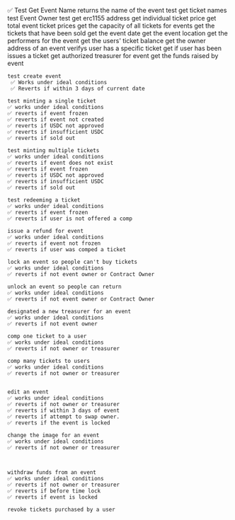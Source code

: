 ✅ Test Get Event Name
returns the name of the event
test get ticket names
test Event Owner
test get erc1155 address
get individual ticket price
get total event ticket prices
get the capacity of all tickets for events
get the tickets that have been sold
get the event date
get the event location
get the performers for the event
get the users' ticket balance
get the owner address of an event
verifys user has a specific ticket
get if user has been issues a ticket
get authorized treasurer for event
get the funds raised by event

    test create event
     ✅ Works under ideal conditions
     ✅ Reverts if within 3 days of current date

    test minting a single ticket
    ✅ works under ideal conditions
    ✅ reverts if event frozen
    ✅ reverts if event not created
    ✅ reverts if USDC not approved
    ✅ reverts if insufficient USDC
    ✅ reverts if sold out

    test minting multiple tickets
    ✅ works under ideal conditions
    ✅ reverts if event does not exist
    ✅ reverts if event frozen
    ✅ reverts if USDC not approved
    ✅ reverts if insufficient USDC
    ✅ reverts if sold out

    test redeeming a ticket
    ✅ works under ideal conditions
    ✅ reverts if event frozen
    ✅ reverts if user is not offered a comp

    issue a refund for event
    ✅ works under ideal conditions
    ✅ reverts if event not frozen
    ✅ reverts if user was comped a ticket

    lock an event so people can't buy tickets
    ✅ works under ideal conditions
    ✅ reverts if not event owner or Contract Owner

    unlock an event so people can return
    ✅ works under ideal conditions
    ✅ reverts if not event owner or Contract Owner

    designated a new treasurer for an event
    ✅ works under ideal conditions
    ✅ reverts if not event owner

    comp one ticket to a user
    ✅ works under ideal conditions
    ✅ reverts if not owner or treasurer

    comp many tickets to users
    ✅ works under ideal conditions
    ✅ reverts if not owner or treasurer


    edit an event
    ✅ works under ideal conditions
    ✅ reverts if not owner or treasurer
    ✅ reverts if within 3 days of event
    ✅ reverts if attempt to swap owner.
    ✅ reverts if the event is locked

    change the image for an event
    ✅ works under ideal conditions
    ✅ reverts if not owner or treasurer



    withdraw funds from an event
    ✅ works under ideal conditions
    ✅ reverts if not owner or treasurer
    ✅ reverts if before time lock
    ✅ reverts if event is locked

    revoke tickets purchased by a user
